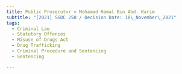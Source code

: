 ```yaml
---
title: Public Prosecutor v Mohamad Hamal Bin Abd. Karim
subtitle: "[2021] SGDC 250 / Decision Date: 10\_November\_2021"
tags:
  - Criminal Law
  - Statutory Offences
  - Misuse of Drugs Act
  - Drug Trafficking
  - Criminal Procedure and Sentencing
  - Sentencing

---
```

